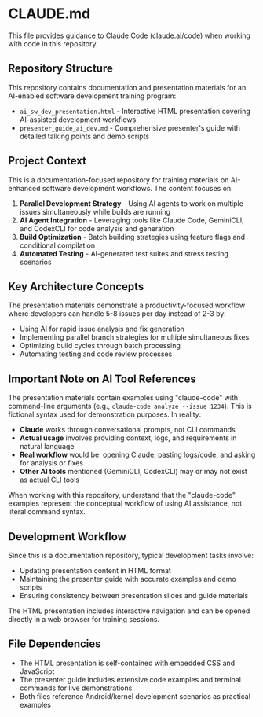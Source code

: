 # CLAUDE.md

This file provides guidance to Claude Code (claude.ai/code) when working with code in this repository.

## Repository Structure

This repository contains documentation and presentation materials for an AI-enabled software development training program:

- `ai_sw_dev_presentation.html` - Interactive HTML presentation covering AI-assisted development workflows
- `presenter_guide_ai_dev.md` - Comprehensive presenter's guide with detailed talking points and demo scripts

## Project Context

This is a documentation-focused repository for training materials on AI-enhanced software development workflows. The content focuses on:

1. **Parallel Development Strategy** - Using AI agents to work on multiple issues simultaneously while builds are running
2. **AI Agent Integration** - Leveraging tools like Claude Code, GeminiCLI, and CodexCLI for code analysis and generation  
3. **Build Optimization** - Batch building strategies using feature flags and conditional compilation
4. **Automated Testing** - AI-generated test suites and stress testing scenarios

## Key Architecture Concepts

The presentation materials demonstrate a productivity-focused workflow where developers can handle 5-8 issues per day instead of 2-3 by:
- Using AI for rapid issue analysis and fix generation
- Implementing parallel branch strategies for multiple simultaneous fixes
- Optimizing build cycles through batch processing
- Automating testing and code review processes

## Important Note on AI Tool References

The presentation materials contain examples using "claude-code" with command-line arguments (e.g., `claude-code analyze --issue 1234`). This is fictional syntax used for demonstration purposes. In reality:

- **Claude** works through conversational prompts, not CLI commands
- **Actual usage** involves providing context, logs, and requirements in natural language
- **Real workflow** would be: opening Claude, pasting logs/code, and asking for analysis or fixes
- **Other AI tools** mentioned (GeminiCLI, CodexCLI) may or may not exist as actual CLI tools

When working with this repository, understand that the "claude-code" examples represent the conceptual workflow of using AI assistance, not literal command syntax.

## Development Workflow

Since this is a documentation repository, typical development tasks involve:
- Updating presentation content in HTML format
- Maintaining the presenter guide with accurate examples and demo scripts
- Ensuring consistency between presentation slides and guide materials

The HTML presentation includes interactive navigation and can be opened directly in a web browser for training sessions.

## File Dependencies

- The HTML presentation is self-contained with embedded CSS and JavaScript
- The presenter guide includes extensive code examples and terminal commands for live demonstrations
- Both files reference Android/kernel development scenarios as practical examples